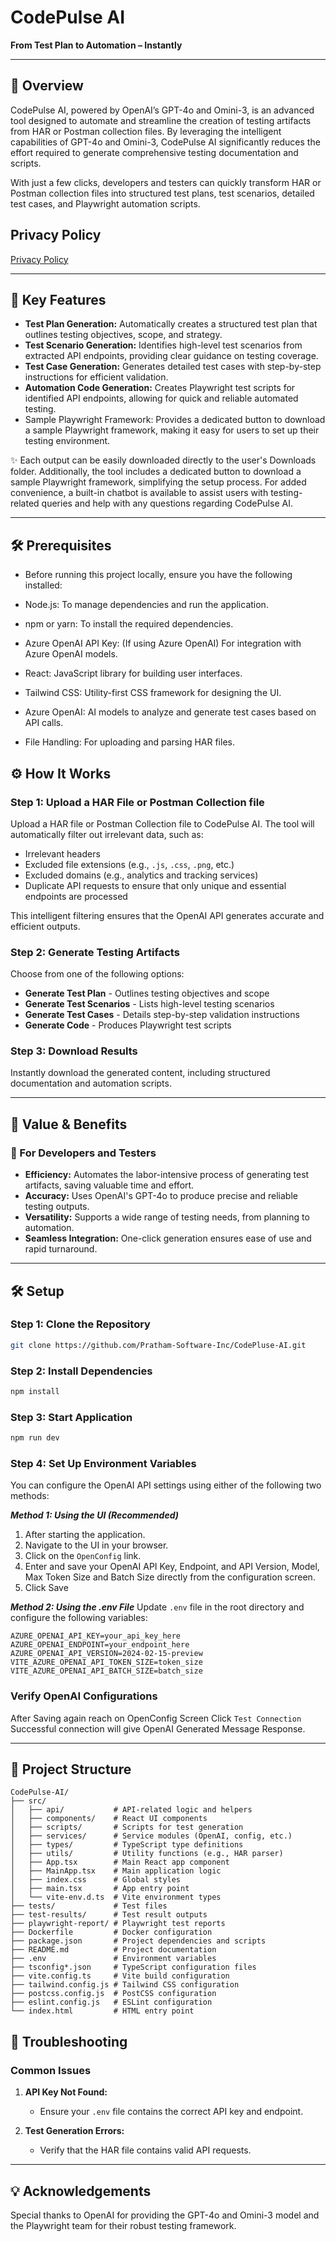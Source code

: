 # CodePulse AI
**From Test Plan to Automation – Instantly**

---

## 🌟 Overview
CodePulse AI, powered by OpenAI’s GPT-4o and Omini-3, is an advanced tool designed to automate and streamline the creation of testing artifacts from HAR or Postman collection files. By leveraging the intelligent capabilities of GPT-4o and Omini-3, CodePulse AI significantly reduces the effort required to generate comprehensive testing documentation and scripts.

With just a few clicks, developers and testers can quickly transform HAR or Postman collection files into structured test plans, test scenarios, detailed test cases, and Playwright automation scripts.

## Privacy Policy

[Privacy Policy](https://pratham-software-inc.github.io/CodePluse-AI/privacy-policy.html)

---

## 🚀 Key Features

- **Test Plan Generation:** Automatically creates a structured test plan that outlines testing objectives, scope, and strategy.
- **Test Scenario Generation:** Identifies high-level test scenarios from extracted API endpoints, providing clear guidance on testing coverage.
- **Test Case Generation:** Generates detailed test cases with step-by-step instructions for efficient validation.
- **Automation Code Generation:** Creates Playwright test scripts for identified API endpoints, allowing for quick and reliable automated testing.
- Sample Playwright Framework: Provides a dedicated button to download a sample Playwright framework, making it easy for users to set up their testing environment.

✨ Each output can be easily downloaded directly to the user's Downloads folder. Additionally, the tool includes a dedicated button to download a sample Playwright framework, simplifying the setup process. For added convenience, a built-in chatbot is available to assist users with testing-related queries and help with any questions regarding CodePulse AI.

---
## 🛠️ Prerequisites

- Before running this project locally, ensure you have the following installed:

- Node.js: To manage dependencies and run the application.

- npm or yarn: To install the required dependencies.

- Azure OpenAI API Key: (If using Azure OpenAI) For integration with Azure OpenAI models.

- React: JavaScript library for building user interfaces.

- Tailwind CSS: Utility-first CSS framework for designing the UI.

- Azure OpenAI: AI models to analyze and generate test cases based on API calls.

- File Handling: For uploading and parsing HAR files.


## ⚙️ How It Works

### Step 1: Upload a HAR File or Postman Collection file
Upload a HAR file or Postman Collection file to CodePulse AI. The tool will automatically filter out irrelevant data, such as:
- Irrelevant headers
- Excluded file extensions (e.g., `.js`, `.css`, `.png`, etc.)
- Excluded domains (e.g., analytics and tracking services)
- Duplicate API requests to ensure that only unique and essential endpoints are processed

This intelligent filtering ensures that the OpenAI API generates accurate and efficient outputs.

### Step 2: Generate Testing Artifacts
Choose from one of the following options:
- **Generate Test Plan** - Outlines testing objectives and scope
- **Generate Test Scenarios** - Lists high-level testing scenarios
- **Generate Test Cases** - Details step-by-step validation instructions
- **Generate Code** - Produces Playwright test scripts

### Step 3: Download Results
Instantly download the generated content, including structured documentation and automation scripts.

---

## 🎯 Value & Benefits

### 🔑 For Developers and Testers
- **Efficiency:** Automates the labor-intensive process of generating test artifacts, saving valuable time and effort.
- **Accuracy:** Uses OpenAI's GPT-4o to produce precise and reliable testing outputs.
- **Versatility:** Supports a wide range of testing needs, from planning to automation.
- **Seamless Integration:** One-click generation ensures ease of use and rapid turnaround.

---

## 🛠️ Setup

### Step 1: Clone the Repository
```bash
git clone https://github.com/Pratham-Software-Inc/CodePluse-AI.git
```

### Step 2: Install Dependencies
```bash
npm install
```

### Step 3: Start Application
```bash
npm run dev
```

### Step 4: Set Up Environment Variables 
You can configure the OpenAI API settings using either of the following two methods:

***Method 1: Using the UI (Recommended)***
1. After starting the application.
2. Navigate to the UI in your browser.
3. Click on the `OpenConfig` link.
4. Enter and save your OpenAI API Key, Endpoint, and API Version, Model, Max Token Size and Batch Size directly from the configuration screen.
5. Click Save

***Method 2: Using the .env File***
Update `.env` file in the root directory and configure the following variables:

```
AZURE_OPENAI_API_KEY=your_api_key_here
AZURE_OPENAI_ENDPOINT=your_endpoint_here
AZURE_OPENAI_API_VERSION=2024-02-15-preview
VITE_AZURE_OPENAI_API_TOKEN_SIZE=token_size
VITE_AZURE_OPENAI_API_BATCH_SIZE=batch_size

```
### Verify OpenAI Configurations
After Saving again reach on OpenConfig Screen
Click `Test Connection`
Successful connection will give OpenAI Generated Message Response.

---

## 📁 Project Structure

```
CodePulse-AI/
├── src/
│   ├── api/           # API-related logic and helpers
│   ├── components/    # React UI components
│   ├── scripts/       # Scripts for test generation
│   ├── services/      # Service modules (OpenAI, config, etc.)
│   ├── types/         # TypeScript type definitions
│   ├── utils/         # Utility functions (e.g., HAR parser)
│   ├── App.tsx        # Main React app component
│   ├── MainApp.tsx    # Main application logic
│   ├── index.css      # Global styles
│   ├── main.tsx       # App entry point
│   └── vite-env.d.ts  # Vite environment types
├── tests/             # Test files
├── test-results/      # Test result outputs
├── playwright-report/ # Playwright test reports
├── Dockerfile         # Docker configuration
├── package.json       # Project dependencies and scripts
├── README.md          # Project documentation
├── .env               # Environment variables
├── tsconfig*.json     # TypeScript configuration files
├── vite.config.ts     # Vite build configuration
├── tailwind.config.js # Tailwind CSS configuration
├── postcss.config.js  # PostCSS configuration
├── eslint.config.js   # ESLint configuration
└── index.html         # HTML entry point
```

## 🐛 Troubleshooting

### Common Issues
1. **API Key Not Found:**
   - Ensure your `.env` file contains the correct API key and endpoint.

2. **Test Generation Errors:**
   - Verify that the HAR file contains valid API requests.


---

## 💡 Acknowledgements
Special thanks to OpenAI for providing the GPT-4o and Omini-3 model and the Playwright team for their robust testing framework.


